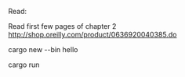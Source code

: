 Read:

Read first few pages of chapter 2 http://shop.oreilly.com/product/0636920040385.do


cargo new --bin hello

cargo run